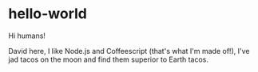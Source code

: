 # hello-world

Hi humans!

David here, I like Node.js and Coffeescript (that's what I'm made of!),
I've jad tacos on the moon and find them superior to Earth tacos.

